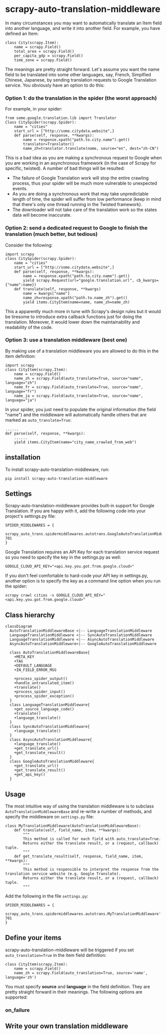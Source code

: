 # scrapy-auto-translation-middleware

In many circumstances you may want to automatically translate an Item field into another language, and write it into another field. For example, you have defined an Item:

    class City(scrapy.Item):
	    name = scrapy.Field()
	    total_area = scrapy.Field()
	    per_capita_gdp = scrapy.Field()
	    time_zone = scrapy.Field()

The meanings are pretty straight forward. Let's assume you want the name field to be translated into some other languages, say, French, Simplfied Chinese, Japanese, by sending translation requests to Google Translation service. You obviously have an option to do this:
### Option 1:  do the translation in the spider (the worst approach)
For example, in your spider:

    from some.google.translation.lib import Translator
    Class CitySpider(scrapy.Spider):
	    name = "cities"
	    start_url = ["http://some.citydata.website",]
	    def parse(self, response, **kwargs):
		    name = response.xpath("path.to.city.name").get()
		    translator=Translator()
		    name_zh=translator.translate(name, source="en", dest="zh-CN")
This is a bad idea as you are making a synchronous request to Google when you are working in an asynchronous framework (in the case of Scrapy for specific, twisted).  A number of bad things will be resulted:
* The failure of Google Translation work will stop the entire crawling process, thus your spider will be much more vulnerable to unexpected events.
* As you are doing a synchronous work that may take unpredictable length of time, the spider will suffer from low performance (keep in mind that there's only one thread running in the Twisted framework).
* The downloader will not take care of the translation work so the states data will become inaccurate.
### Option 2: send a dedicated request to Google to finish the translation (much better, but tedious)
Consider the following:

    import scrapy
    class CitySpider(scrapy.Spider):
	    name = "cities"
	    start_url = ["http://some.citydata.website",]
	    def parse(self, response, **kwargs):
		    name = response.xpath("path.to.city.name").get()
		    yield scrapy.Request(url="google.translation.url", cb_kwargs={"name":name})
		def translate(self, response, **kwargs)
		    name = kwargs["name"]
		    name_zh=response.xpath("path.to.name_zh").get()
		    yield items.CityItem(name=name, name_zh=name_zh)
This a apparently much more in tune with Scrapy's design rules but it would be tiresome to introduce extra callback functions just for doing the  translation. Moreover, it would lower down the maintainability and readability of the code.
### Option 3: use a translation middleware (best one)
 By making use of a translation middleware you are allowed to do this in the item definition:
 
    import scrapy
    class CityItem(scrapy.Item):
	    name = scrapy.Field()
	    name_zh = scrapy.Field(auto_translate=True, source="name", language="zh")
	    name_fr = scrapy.Field(auto_translate=True, source="name", language="fr") 
	    name_ja = scrapy.Field(auto_translate=True, source="name", language="ja")
	    
In your spider, you just need to populate the original information (the field "name") and the middleware will automatically handle others that are marked as `auto_translate=True`:
     
    ......
    def parse(self, response, **kwargs):
	    ......
	    yield items.CityItem(name="city_name_crawled_from_web")
## installation
To install scrapy-auto-translation-middleware, run:

    pip install scrapy-auto-translation-middleware
## Settings
Scrapy-auto-translation-middleware provides built-in support for Google Translation. If you are happy with it, add the following code into your project's settings.py file:

    SPIDER_MIDDLEWARES = {
        scrapy_auto_trans.spidermiddlewares.autotrans.GoogleAutoTranslationMiddleware': 701
    }
Google Translation requires an API Key for each translation service request so you need to specify the key in the settings.py as well:

    GOOGLE_CLOUD_API_KEY="<api.key.you.got.from.google.cloud>"
If you don't feel comfortable to hard-code your API key in settings.py, another option is to specify the key as a command line option when you run the spider:

    scrapy crawl cities -s GOOGLE_CLOUD_API_KEY="<api.key.you.got.from.google.cloud>"
## Class hierarchy

```mermaid
classDiagram
  AutoTranslationMiddlewareBase <|-- LanguageTranslationMiddleware
  LanguageTranslationMiddleware <|-- SyncAutoTranslationMiddleware
  LanguageTranslationMiddleware <|-- AsyncAutoTranslationMiddleware
  AsyncAutoTranslationMiddleware<|-- GoogleAutoTranslationMiddleware
	
  class AutoTranslationMiddlewareBase{
    +META_KEY
    +TAG
    +DEFAULT_LANGUAGE
    +IN_FIELD_ERROR_MSG
    
    +process_spider_output()
    +handle_untranslated_item()
    +translate()
    +process_spider_input()
    +process_spider_exception()
  }
  class LanguageTranslationMiddleware{
    +get_source_language_code()
    +translate()
    +language_translate()
  }
  class SyncAutoTranslationMiddleware{
    +language_translate()
  }
  class AsyncAutoTranslationMiddleware{
    +language_translate()
    +get_translate_url()
    +get_translate_result()
  }
  class GoogleAutoTranslationMiddleware{
    +get_translate_url()
    +get_translate_result()
    +get_api_key()
  }
```
## Usage
The most intuitive way of using the translation middleware is to subclass `AutoTranslationMiddlewareBase` and re-write a number of methods, and specify the middleware on `settings.py` file:

    class MyTranslationMiddleware(AutoTranslationMiddlewareBase):
	    def translate(self, field_name, item, **kwargs):
		    """
		    This method is called for each field with auto_translate=True.
		    Returns either the translate result, or a (request, callback) tuple.
		    """
		def get_translate_result(self, response, field_name, item, **kwargs):
		    """
		    This method is responsible to interpret the response from the translation service website (e.g. Google Translate).
		    Returns either the translate result, or a (request, callback) tuple.
		    """
Add the following in the file `settings.py`:

    SPIDER_MIDDLEWARES = {
        scrapy_auto_trans.spidermiddlewares.autotrans.MyTranslationMiddleware': 701
    }


## Define your items
scrapy-auto-translation-middleware will be triggered if you set `auto_translation=True` in the item field definition:

    class CityItem(scrapy.Item):
        name = scrapy.Field()
        name_zh = scrapy.Field(auto_translation=True, source='name', language='zh')
You must specify **source** and **language** in the field definition. They are pretty straight forward in their meanings.
The following options are supported:
### on_failure

    


## Write your own translation middleware

 


<!--stackedit_data:
eyJoaXN0b3J5IjpbLTEzNzE3NzE3NDUsLTM1NjU4OTQzMCwtMT
gyMjQzOTM1MSwtMTU5NTU2NTM2NSwtMTY5MzAwNTkzMywtMTUw
MzIyNDM5OSwyMTM2MzMzOTg1LC01OTc3ODY0MzIsMTYwODg3Mj
A2MSw4MDAxMjk4NDYsLTEzNDEyOTM4OTMsLTE2NTQ4NjY1NjMs
MTczOTYwNTcxNywtMTIzODE5MTQyOSw2Njk4OTc1NCwxNzIxND
MzOTAwLDE0Mjc3NjQ5NDIsMTU0ODU4MTc0MiwtNjg0MDc1NDY5
LDYxNjI0MTg3OV19
-->